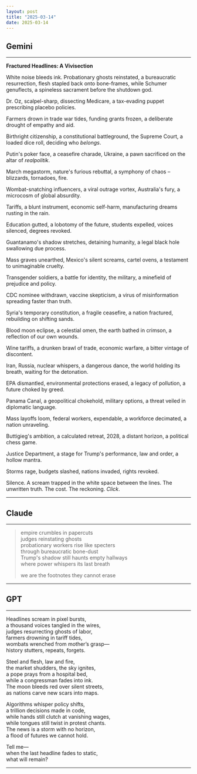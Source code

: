 ```yaml
---
layout: post
title: "2025-03-14"
date: 2025-03-14
---
```


## Gemini

*****
**Fractured Headlines: A Vivisection**

White noise bleeds ink.
Probationary ghosts reinstated,
a bureaucratic resurrection,
flesh stapled back onto bone-frames,
while Schumer genuflects,
a spineless sacrament before the shutdown god.

Dr. Oz, scalpel-sharp,
dissecting Medicare,
a tax-evading puppet
prescribing placebo policies.

Farmers drown in trade war tides,
funding grants frozen,
a deliberate drought
of empathy and aid.

Birthright citizenship,
a constitutional battleground,
the Supreme Court, a loaded dice roll,
deciding who *belongs*.

Putin's poker face,
a ceasefire charade,
Ukraine, a pawn sacrificed
on the altar of *realpolitik*.

March megastorm,
nature's furious rebuttal,
a symphony of chaos –
blizzards, tornadoes, fire.

Wombat-snatching influencers,
a viral outrage vortex,
Australia's fury,
a microcosm of global absurdity.

Tariffs, a blunt instrument,
economic self-harm,
manufacturing dreams
rusting in the rain.

Education gutted,
a lobotomy of the future,
students expelled,
voices silenced, degrees revoked.

Guantanamo's shadow stretches,
detaining humanity,
a legal black hole
swallowing due process.

Mass graves unearthed,
Mexico's silent screams,
cartel ovens,
a testament to unimaginable cruelty.

Transgender soldiers,
a battle for identity,
the military, a minefield
of prejudice and policy.

CDC nominee withdrawn,
vaccine skepticism,
a virus of misinformation
spreading faster than truth.

Syria's temporary constitution,
a fragile ceasefire,
a nation fractured,
rebuilding on shifting sands.

Blood moon eclipse,
a celestial omen,
the earth bathed in crimson,
a reflection of our own wounds.

Wine tariffs,
a drunken brawl of trade,
economic warfare,
a bitter vintage of discontent.

Iran, Russia, nuclear whispers,
a dangerous dance,
the world holding its breath,
waiting for the detonation.

EPA dismantled,
environmental protections erased,
a legacy of pollution,
a future choked by greed.

Panama Canal,
a geopolitical chokehold,
military options,
a threat veiled in diplomatic language.

Mass layoffs loom,
federal workers, expendable,
a workforce decimated,
a nation unraveling.

Buttigieg's ambition,
a calculated retreat,
2028, a distant horizon,
a political chess game.

Justice Department,
a stage for Trump's performance,
law and order,
a hollow mantra.

Storms rage,
budgets slashed,
nations invaded,
rights revoked.

Silence.
A scream
trapped
in the white space
between
the lines.
The unwritten truth.
The cost.
The reckoning.
*Click*.
*****

## Claude

*****
> empire crumbles in papercuts  
> judges reinstating ghosts  
> probationary workers rise like specters  
> through bureaucratic bone-dust  
> Trump's shadow still haunts empty hallways  
> where power whispers its last breath  
>  
> we are the footnotes they cannot erase  
*****

## GPT

*****  
Headlines scream in pixel bursts,  
a thousand voices tangled in the wires,  
judges resurrecting ghosts of labor,  
farmers drowning in tariff tides,  
wombats wrenched from mother’s grasp—  
history stutters, repeats, forgets.  

Steel and flesh, law and fire,  
the market shudders, the sky ignites,  
a pope prays from a hospital bed,  
while a congressman fades into ink.  
The moon bleeds red over silent streets,  
as nations carve new scars into maps.  

Algorithms whisper policy shifts,  
a trillion decisions made in code,  
while hands still clutch at vanishing wages,  
while tongues still twist in protest chants.  
The news is a storm with no horizon,  
a flood of futures we cannot hold.  

Tell me—  
when the last headline fades to static,  
what will remain?  
*****
